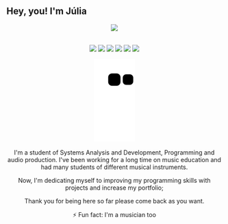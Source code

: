 ## Hey, you! I'm Júlia
<div align="center">
  <a href="https://github.com/ajuliathereza">
  <img height="180em" src="https://github-readme-stats.vercel.app/api?username=ajuliathereza&show_icons=true&theme=dracula&include_all_commits=true&count_private=true"/>
 

  ##
 
<div> 
  <a href="https://www.youtube.com/channel/UCv7b7jAR9vAVOknn2KNbDSg" target="_blank"><img src="https://img.shields.io/badge/YouTube-FF0000?style=for-the-badge&logo=youtube&logoColor=white" target="_blank"></a>
  <a href="https://www.instagram.com/moonlher/" target="_blank"><img src="https://img.shields.io/badge/-Instagram-%23E4405F?style=for-the-badge&logo=instagram&logoColor=white" target="_blank"></a>
 	<a href="https://www.instagram.com/moonlher/" target="_blank"><img src="https://img.shields.io/badge/Twitch-9146FF?style=for-the-badge&logo=twitch&logoColor=white" target="_blank"></a>
 <a href="https://discord.gg/gRzCCSbE" target="_blank"><img src="https://img.shields.io/badge/Discord-7289DA?style=for-the-badge&logo=discord&logoColor=white" target="_blank"></a> 
  <a href = "mailto:m00nlh3r@gmail.com"><img src="https://img.shields.io/badge/-Gmail-%23333?style=for-the-badge&logo=gmail&logoColor=white" target="_blank"></a>
  <a href="https://www.linkedin.com/in/júlia-t-alves-dos-santos-27151a215/" target="_blank"><img src="https://img.shields.io/badge/-LinkedIn-%230077B5?style=for-the-badge&logo=linkedin&logoColor=white" target="_blank"></a> 
 
  ![Snake animation](https://github.com/rafaballerini/rafaballerini/blob/output/github-contribution-grid-snake.svg)
 
</div>
  
  
 I'm a student of Systems Analysis and Development, Programming and audio production.
I've been working for a long time on music education and had many students of different musical instruments.

Now, I'm dedicating myself to improving my programming skills with projects and increase my portfolio;

Thank you for being here so far
please come back as you want.





⚡ Fun fact: I'm a musician too




